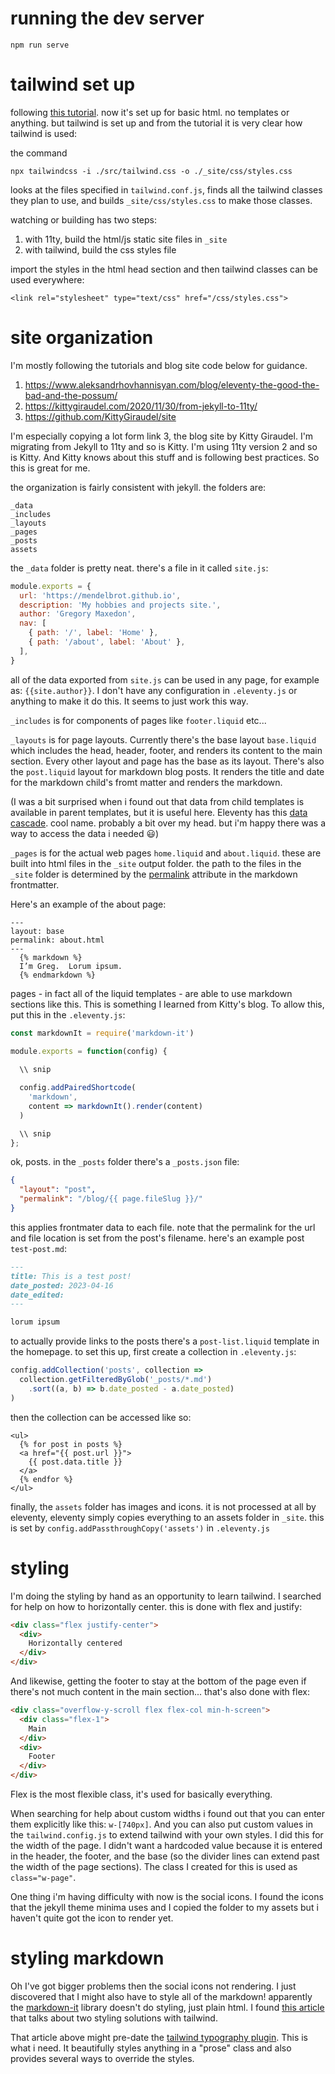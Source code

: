 # running the dev server

```
npm run serve
```

# tailwind set up

following [this tutorial](https://5balloons.info/guide-tailwindcss-eleventy-static-site/).  now it's set up for basic html.  no templates or anything.  but tailwind is set up and from the tutorial it is very clear how tailwind is used: 

the command
```
npx tailwindcss -i ./src/tailwind.css -o ./_site/css/styles.css
```
looks at the files specified in `tailwind.conf.js`, finds all the tailwind classes they plan to use, and builds `_site/css/styles.css` to make those classes.

watching or building has two steps:
1. with 11ty, build the html/js static site files in `_site`
2. with tailwind, build the css styles file

import the styles in the html head section and then tailwind classes can be used everywhere:

```
<link rel="stylesheet" type="text/css" href="/css/styles.css">
```

# site organization

I'm mostly following the tutorials and blog site code below for guidance.  

1. https://www.aleksandrhovhannisyan.com/blog/eleventy-the-good-the-bad-and-the-possum/
2. https://kittygiraudel.com/2020/11/30/from-jekyll-to-11ty/
3. https://github.com/KittyGiraudel/site

I'm especially copying a lot form link 3, the blog site by Kitty Giraudel.  I'm migrating from Jekyll to 11ty and so is Kitty.  I'm using 11ty version 2 and so is Kitty.  And Kitty knows about this stuff and is following best practices.  So this is great for me.

the organization is fairly consistent with jekyll.  the folders are:

```
_data
_includes
_layouts
_pages
_posts
assets
```

the `_data` folder is pretty neat.  there's a file in it called `site.js`:

```javascript
module.exports = {
  url: 'https://mendelbrot.github.io',
  description: 'My hobbies and projects site.',
  author: 'Gregory Maxedon',
  nav: [
    { path: '/', label: 'Home' },
    { path: '/about', label: 'About' },
  ],
}
```

all of the data exported from `site.js` can be used in any page, for example as: `{{site.author}}`.  I don't have any configuration in `.eleventy.js` or anything to make it do this.  It seems to just work this way.

`_includes` is for components of pages like `footer.liquid` etc...

`_layouts` is for page layouts.  Currently there's the base layout `base.liquid` which includes the head, header, footer, and renders its content to the main section.  Every other layout and page has the base as its layout.  There's also the `post.liquid` layout for markdown blog posts.  It renders the title and date for the markdown child's fromt matter and renders the markdown.  

(I was a bit surprised when i found out that data from child templates is available in parent templates, but it is useful here.  Eleventy has this [data cascade](https://www.11ty.dev/docs/data-cascade/).  cool name.  probably a bit over my head.  but i'm happy there was a way to access the data i needed 😃)

`_pages` is for the actual web pages `home.liquid` and `about.liquid`.  these are built into html files in the `_site` output folder.  the path to the files in the `_site` folder is determined by the [permalink](https://www.11ty.dev/docs/permalinks/) attribute in the markdown frontmatter.

Here's an example of the about page: 

```liquid
---
layout: base
permalink: about.html
---
  {% markdown %}
  I’m Greg.  Lorum ipsum.
  {% endmarkdown %}
```

pages - in fact all of the liquid templates - are able to use markdown sections like this.  This is something I learned from Kitty's blog. To allow this, put this in the `.eleventy.js`:

```javascript
const markdownIt = require('markdown-it')

module.exports = function(config) {
  
  \\ snip

  config.addPairedShortcode(
    'markdown',
    content => markdownIt().render(content)
  )

  \\ snip
};
```

ok, posts.  in the `_posts` folder there's a `_posts.json` file:

```json
{
  "layout": "post",
  "permalink": "/blog/{{ page.fileSlug }}/"
}
```

this applies frontmater data to each file.  note that the permalink for the url and file location is set from the post's filename.  here's an example post `test-post.md`:

```markdown
---
title: This is a test post!
date_posted: 2023-04-16
date_edited: 
---

lorum ipsum

```

to actually provide links to the posts there's a `post-list.liquid` template in the homepage.  to set this up, first create a collection in `.eleventy.js`:

```javascript
config.addCollection('posts', collection =>
  collection.getFilteredByGlob('_posts/*.md')
    .sort((a, b) => b.date_posted - a.date_posted)
)
```

then the collection can be accessed like so:

```liquid
<ul>
  {% for post in posts %}
  <a href="{{ post.url }}">
    {{ post.data.title }}
  </a>
  {% endfor %}
</ul>
```

finally, the `assets` folder has images and icons.  it is not processed at all by eleventy, eleventy simply copies everything to an assets folder in `_site`.  this is set by `config.addPassthroughCopy('assets')` in `.eleventy.js`

# styling

I'm doing the styling by hand as an opportunity to learn tailwind.  I searched for help on how to horizontally center.  this is done with flex and justify:

```html
<div class="flex justify-center">
  <div>
    Horizontally centered
  </div>
</div>
```

And likewise, getting the footer to stay at the bottom of the page even if there's not much content in the main section... that's also done with flex:

```html
<div class="overflow-y-scroll flex flex-col min-h-screen">
  <div class="flex-1">
    Main
  </div>
  <div>
    Footer
  </div>
</div>
```

Flex is the most flexible class, it's used for basically everything.  

When searching for help about custom widths i found out that you can enter them explicitly like this: `w-[740px]`.  And you can also put custom values in the `tailwind.config.js` to extend tailwind with your own styles.  I did this for the width of the page.  I didn't want a hardcoded value because it is entered in the header, the footer, and the base (so the divider lines can extend past the width of the page sections).  The class I created for this is used as `class="w-page"`.

One thing i'm having difficulty with now is the social icons.  I found the icons that the jekyll theme minima uses and I copied the folder to my assets but i haven't quite got the icon to render yet.

# styling markdown

Oh I've got bigger problems then the social icons not rendering.  I just discovered that I might also have to style all of the markdown!  apparently the [markdown-it](https://www.npmjs.com/package/markdown-it) library doesn't do styling, just plain html.  I found [this article](https://dev.to/matthewtole/eleventy-markdown-and-tailwind-css-14f8) that talks about two styling solutions with tailwind.  

That article above might pre-date the [tailwind typography plugin](https://tailwindcss.com/docs/typography-plugin).  This is what i need.  It beautifully styles anything in a "prose" class and also provides several ways to override the styles.  